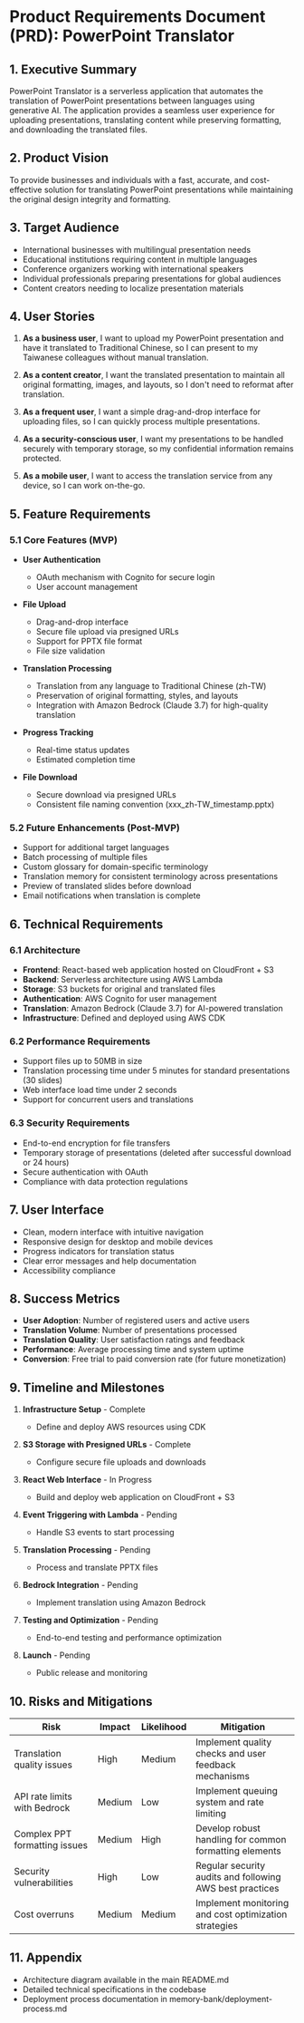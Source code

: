 # Product Requirements Document (PRD): PowerPoint Translator

## 1. Executive Summary

PowerPoint Translator is a serverless application that automates the translation of PowerPoint presentations between languages using generative AI. The application provides a seamless user experience for uploading presentations, translating content while preserving formatting, and downloading the translated files.

## 2. Product Vision

To provide businesses and individuals with a fast, accurate, and cost-effective solution for translating PowerPoint presentations while maintaining the original design integrity and formatting.

## 3. Target Audience

- International businesses with multilingual presentation needs
- Educational institutions requiring content in multiple languages
- Conference organizers working with international speakers
- Individual professionals preparing presentations for global audiences
- Content creators needing to localize presentation materials

## 4. User Stories

1. **As a business user**, I want to upload my PowerPoint presentation and have it translated to Traditional Chinese, so I can present to my Taiwanese colleagues without manual translation.

2. **As a content creator**, I want the translated presentation to maintain all original formatting, images, and layouts, so I don't need to reformat after translation.

3. **As a frequent user**, I want a simple drag-and-drop interface for uploading files, so I can quickly process multiple presentations.

4. **As a security-conscious user**, I want my presentations to be handled securely with temporary storage, so my confidential information remains protected.

5. **As a mobile user**, I want to access the translation service from any device, so I can work on-the-go.

## 5. Feature Requirements

### 5.1 Core Features (MVP)

- **User Authentication**
  - OAuth mechanism with Cognito for secure login
  - User account management

- **File Upload**
  - Drag-and-drop interface
  - Secure file upload via presigned URLs
  - Support for PPTX file format
  - File size validation

- **Translation Processing**
  - Translation from any language to Traditional Chinese (zh-TW)
  - Preservation of original formatting, styles, and layouts
  - Integration with Amazon Bedrock (Claude 3.7) for high-quality translation

- **Progress Tracking**
  - Real-time status updates
  - Estimated completion time

- **File Download**
  - Secure download via presigned URLs
  - Consistent file naming convention (xxx_zh-TW_timestamp.pptx)

### 5.2 Future Enhancements (Post-MVP)

- Support for additional target languages
- Batch processing of multiple files
- Custom glossary for domain-specific terminology
- Translation memory for consistent terminology across presentations
- Preview of translated slides before download
- Email notifications when translation is complete

## 6. Technical Requirements

### 6.1 Architecture

- **Frontend**: React-based web application hosted on CloudFront + S3
- **Backend**: Serverless architecture using AWS Lambda
- **Storage**: S3 buckets for original and translated files
- **Authentication**: AWS Cognito for user management
- **Translation**: Amazon Bedrock (Claude 3.7) for AI-powered translation
- **Infrastructure**: Defined and deployed using AWS CDK

### 6.2 Performance Requirements

- Support files up to 50MB in size
- Translation processing time under 5 minutes for standard presentations (30 slides)
- Web interface load time under 2 seconds
- Support for concurrent users and translations

### 6.3 Security Requirements

- End-to-end encryption for file transfers
- Temporary storage of presentations (deleted after successful download or 24 hours)
- Secure authentication with OAuth
- Compliance with data protection regulations

## 7. User Interface

- Clean, modern interface with intuitive navigation
- Responsive design for desktop and mobile devices
- Progress indicators for translation status
- Clear error messages and help documentation
- Accessibility compliance

## 8. Success Metrics

- **User Adoption**: Number of registered users and active users
- **Translation Volume**: Number of presentations processed
- **Translation Quality**: User satisfaction ratings and feedback
- **Performance**: Average processing time and system uptime
- **Conversion**: Free trial to paid conversion rate (for future monetization)

## 9. Timeline and Milestones

1. **Infrastructure Setup** - Complete
   - Define and deploy AWS resources using CDK

2. **S3 Storage with Presigned URLs** - Complete
   - Configure secure file uploads and downloads

3. **React Web Interface** - In Progress
   - Build and deploy web application on CloudFront + S3

4. **Event Triggering with Lambda** - Pending
   - Handle S3 events to start processing

5. **Translation Processing** - Pending
   - Process and translate PPTX files

6. **Bedrock Integration** - Pending
   - Implement translation using Amazon Bedrock

7. **Testing and Optimization** - Pending
   - End-to-end testing and performance optimization

8. **Launch** - Pending
   - Public release and monitoring

## 10. Risks and Mitigations

| Risk | Impact | Likelihood | Mitigation |
|------|--------|------------|------------|
| Translation quality issues | High | Medium | Implement quality checks and user feedback mechanisms |
| API rate limits with Bedrock | Medium | Low | Implement queuing system and rate limiting |
| Complex PPT formatting issues | Medium | High | Develop robust handling for common formatting elements |
| Security vulnerabilities | High | Low | Regular security audits and following AWS best practices |
| Cost overruns | Medium | Medium | Implement monitoring and cost optimization strategies |

## 11. Appendix

- Architecture diagram available in the main README.md
- Detailed technical specifications in the codebase
- Deployment process documentation in memory-bank/deployment-process.md
